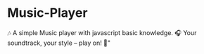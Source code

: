 # Music-Player
 🎶  A simple Music player with javascript basic knowledge.  🎧 Your soundtrack, your style – play on! 🎵"

